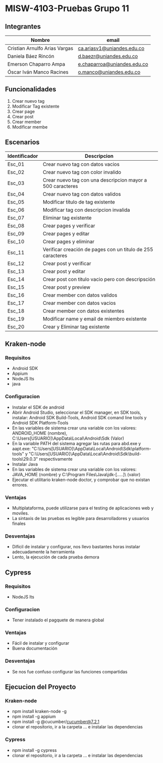 # MISW-4103-Pruebas Grupo 11
## Integrantes
| Nombre | email |
| --------- | --------- |
| Cristian Arnulfo Arias Vargas | ca.ariasv1@uniandes.edu.co |
| Daniela Báez Rincón | d.baezr@uniandes.edu.co |
| Emerson Chaparro Ampa | e.chaparroa@uniandes.edu.co |
| Óscar Iván Manco Racines | o.manco@uniandes.edu.co |

## Funcionalidades
1. Crear nuevo tag
2. Modificar Tag existente
3. Crear page
4. Crear post
5. Crear member
6. Modificar membe

## Escenarios
| Identificador | Descripcion |
| ----- | ----------- |
| Esc_01 |  Crear nuevo tag con datos vacios  |
| Esc_02   |  Crear nuevo tag con color invalido  | 
| Esc_03    |  Crear nuevo tag con una descripcion mayor a 500 caracteres |
| Esc_04 |  Crear nuevo tag con datos validos |
| Esc_05 |  Modificar titulo de tag existente |
| Esc_06 |  Modificar tag con descripcion invalida |
| Esc_07 |  Eliminar tag existente   |
| Esc_08 |  Crear pages y verificar |
| Esc_09 |  Crear pages y editar |
| Esc_10 |  Crear pages y eliminar |
| Esc_11 |  Verificar creación de pages con un titulo de 255 caracteres |
| Esc_12 |  Crear post y verificar |
| Esc_13 |  Crear post y editar |
| Esc_14 |  Crear post con titulo vacio pero con descripsción |
| Esc_15 |  Crear post y preview |
| Esc_16 |  Crear member con datos validos |
| Esc_17 |  Crear member con datos vacios |
| Esc_18 |  Crear member con datos existentes |
| Esc_19 |  Modificar name y email de miembro existente |
| Esc_20 |  Crear y Eliminar tag existente | 
## Kraken-node
### Requisitos
* Android SDK
* Appium
* NodeJS lts
* java
### Configuracion
* Instalar el SDK de android
* Abrir Android Studio, seleccionar el SDK manager, en SDK tools, instalar: Android SDK Build-Tools, Android SDK comand line tools y Android SDK Platform-Tools
* En las variables de sistema crear una variable con los valores:	ANDROID_HOME (nombre), C:\Users\[USUARIO]\AppData\Local\Android\Sdk (Valor)
* En la variable PATH del sistema agregar las rutas para abd.exe y aapt.exe: "C:\Users\[USUARIO]\AppData\Local\Android\Sdk\platform-tools" y "C:\Users\[USUARIO]\AppData\Local\Android\Sdk\build-tools\29.0.3" respectivamente
* Instalar Java
* En las variables de sistema crear una variable con los valores: JAVA_HOME (nombre) y C:\Program Files\Java\jdk-[.....]\ (valor)
* Ejecutar el utilitario kraken-node doctor, y comprobar que no existan errores.
### Ventajas
* Multiplataforma, puede utilizarse para el testing de aplicaciones web y moviles.
* La sintaxis de las pruebas es legible para desarrolladores y usuarios finales
### Desventajas
* Difícil de instalar y configurar, nos llevo bastantes horas instalar adecuadamente la herramienta
* Lento, la ejecución de cada prueba demora
## Cypress
### Requisitos
* NodeJS lts
### Configuracion
* Tener instalado el pagquete de manera global
### Ventajas
* Fácil de instalar y configurar
* Buena documentación
### Desventajas
* Se nos fue confuso configurar las funciones compartidas
## Ejecucion del Proyecto
### Kraken-node
* npm install kraken-node -g
* npm install -g appium
* npm install -g @cucumber/cucumber@7.2.1
* clonar el repositorio, ir a la carpeta ... e instalar las dependencias
### Cypress
* npm install -g cypress
* clonar el repositorio, ir a la carpeta ... e instalar las dependencias
